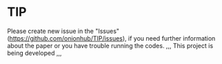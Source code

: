 # TIP

Please create new issue in the "Issues" (https://github.com/onionhub/TIP/issues), if you need further information about the paper or you have trouble running the codes.
,,,
This project is being developed
,,,
